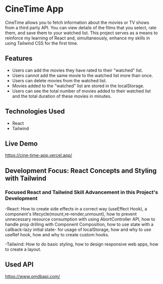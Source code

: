 # CineTime App

CineTime allows you to fetch information about the movies or TV shows from a third party API. You can view details of the films that you select, rate them, and save them to your watched list. This project serves as a means to reinforce my learning of React and, simultaneously, enhance my skills in using Tailwind CSS for the first time.

## Features

- Users can add the movies they have rated to their "watched" list.
- Users cannot add the same movie to the watched list more than once.
- Users can delete movies from the watched list.
- Movies added to the "watched" list are stored in the localStorage.
- Users can see the total number of movies added to their watched list and the total duration of these movies in minutes.

## Technologies Used

- React
- Tailwind

## Live Demo

https://cine-time-app.vercel.app/

## Development Focus: React Concepts and Styling with Tailwind

### Focused React and Tailwind Skill Advancement in this Project's Development

-React: How to create side effects in a correct way (useEffect Hook), a component's lifecycle(mount,re-render,unmount), how to prevent unnecessary resource consumption with using AbortController API, how to handle prop drilling with Component Composition, how to use state with a callback-lazy initial state- for usage of localStorage, how and why to use useRef hook, how and why to create custom hooks.

-Tailwind: How to do basic styling, how to design responsive web apps, how to create a layout.

## Used API

https://www.omdbapi.com/
